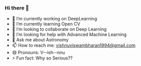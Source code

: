 ### Hi there 👋

- 🔭 I’m currently working on DeepLearning
- 🌱 I’m currently learning Open CV
- 👯 I’m looking to collaborate on Deep Learning
- 🤔 I’m looking for help with Advanced Machine Learning
- 💬 Ask me about Astronomy
- 📫 How to reach me: vishnuviswambharan1994@gmail.com
- 😄 Pronouns: V--ish--nnu
- ⚡ Fun fact: Why so Serious??

